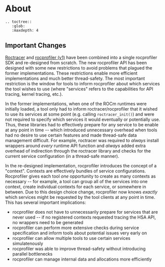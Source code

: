 # About

```eval_rst
.. toctree::
   :glob:
   :maxdepth: 4
```

## Important Changes

[Roctracer](https://github.com/ROCm/roctracer) and [rocprofiler (v1)](https://github.com/ROCm/rocprofiler)
have been combined into a single rocprofiler SDK and re-designed from scratch. The new rocprofiler API has been designed with some
new restrictions to avoid problems that plagued the former implementations. These restrictions enable more efficient implementations
and much better thread-safety. The most important restriction is the window for tools to inform rocprofiler about which services
the tool wishes to use (where "services" refers to the capabilities for API tracing, kernel tracing, etc.).

In the former implementations, when one of the ROCm runtimes were initially loaded, a tool only had
to inform roctracer/rocprofiler that it wished to use its services at some point (e.g. calling `roctracer_init()`)
and were not required to specify which services it would eventually or potentially use. Thus, these libraries had to effectively prepare for
any service to be enable at any point in time -- which introduced unnecessary overhead when tools had no desire to use certain features and
made thread-safe data management difficult. For example, roctracer was required to _always_ install wrappers around _every_ runtime API function
and _always_ added extra overhead of indirection through the roctracer library and checks for the current service configuration (in a thread-safe manner).

In the re-designed implementation, rocprofiler introduces the concept of a "context". Contexts are effectively
bundles of service configurations. Rocprofiler gives each tool _one_ opportunity to create as many contexts as necessary --
for example, a tool can group all of the services into one context, create individual contexts for each service, or somewhere in between.
Due to this design choice change, rocprofiler now knows _exactly_ which services might be requested by the tool clients at any point in time.
This has several important implications:

- rocprofiler does not have to unnecessarily prepare for services that are never used -- if no registered contexts requested tracing the HSA API, no wrappers need to be generated
- rocprofiler can perform more extensive checks during service specification and inform tools about potential issues very early on
- rocprofiler can allow multiple tools to use certain services simulatenously
- rocprofiler was able to improve thread-safety without introducing parallel bottlenecks
- rocprofiler can manage internal data and allocations more efficiently
